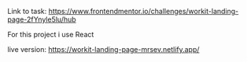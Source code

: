 Link to task: https://www.frontendmentor.io/challenges/workit-landing-page-2fYnyle5lu/hub

For this project i use React

live version: https://workit-landing-page-mrsev.netlify.app/
